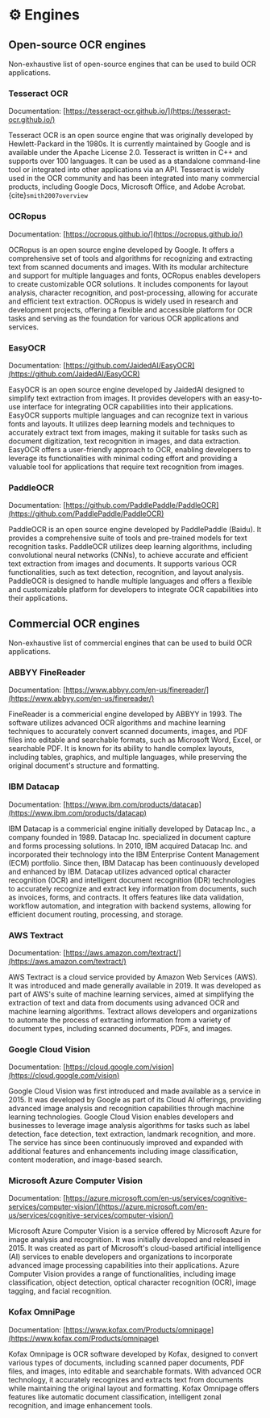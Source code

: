 # ⚙️ Engines

## Open-source OCR engines

Non-exhaustive list of open-source engines that can be used to build OCR applications.

### Tesseract OCR

Documentation: [https://tesseract-ocr.github.io/](https://tesseract-ocr.github.io/)

Tesseract OCR is an open source engine that was originally developed by Hewlett-Packard in the 1980s. It is currently maintained by Google and is available under the Apache License 2.0. Tesseract is written in C++ and supports over 100 languages. It can be used as a standalone command-line tool or integrated into other applications via an API. Tesseract is widely used in the OCR community and has been integrated into many commercial products, including Google Docs, Microsoft Office, and Adobe Acrobat. 
{cite}`smith2007overview`

### OCRopus

Documentation: [https://ocropus.github.io/](https://ocropus.github.io/)

OCRopus is an open source engine developed by Google. It offers a comprehensive set of tools and algorithms for recognizing and extracting text from scanned documents and images. With its modular architecture and support for multiple languages and fonts, OCRopus enables developers to create customizable OCR solutions. It includes components for layout analysis, character recognition, and post-processing, allowing for accurate and efficient text extraction. OCRopus is widely used in research and development projects, offering a flexible and accessible platform for OCR tasks and serving as the foundation for various OCR applications and services.

### EasyOCR

Documentation: [https://github.com/JaidedAI/EasyOCR](https://github.com/JaidedAI/EasyOCR)

EasyOCR is an open source engine developed by JaidedAI designed to simplify text extraction from images. It provides developers with an easy-to-use interface for integrating OCR capabilities into their applications. EasyOCR supports multiple languages and can recognize text in various fonts and layouts. It utilizes deep learning models and techniques to accurately extract text from images, making it suitable for tasks such as document digitization, text recognition in images, and data extraction. EasyOCR offers a user-friendly approach to OCR, enabling developers to leverage its functionalities with minimal coding effort and providing a valuable tool for applications that require text recognition from images.

### PaddleOCR

Documentation: [https://github.com/PaddlePaddle/PaddleOCR](https://github.com/PaddlePaddle/PaddleOCR)

PaddleOCR is an open source engine developed by PaddlePaddle (Baidu). It provides a comprehensive suite of tools and pre-trained models for text recognition tasks. PaddleOCR utilizes deep learning algorithms, including convolutional neural networks (CNNs), to achieve accurate and efficient text extraction from images and documents. It supports various OCR functionalities, such as text detection, recognition, and layout analysis. PaddleOCR is designed to handle multiple languages and offers a flexible and customizable platform for developers to integrate OCR capabilities into their applications.


## Commercial OCR engines

Non-exhaustive list of commercial engines that can be used to build OCR applications.

### ABBYY FineReader

Documentation: [https://www.abbyy.com/en-us/finereader/](https://www.abbyy.com/en-us/finereader/)

FineReader is a commericial engine developed by ABBYY in 1993. The software utilizes advanced OCR algorithms and machine learning techniques to accurately convert scanned documents, images, and PDF files into editable and searchable formats, such as Microsoft Word, Excel, or searchable PDF. It is known for its ability to handle complex layouts, including tables, graphics, and multiple languages, while preserving the original document's structure and formatting.


### IBM Datacap

Documentation: [https://www.ibm.com/products/datacap](https://www.ibm.com/products/datacap)

IBM Datacap is a commericial engine initially developed by Datacap Inc., a company founded in 1989. Datacap Inc. specialized in document capture and forms processing solutions. In 2010, IBM acquired Datacap Inc. and incorporated their technology into the IBM Enterprise Content Management (ECM) portfolio. Since then, IBM Datacap has been continuously developed and enhanced by IBM. Datacap utilizes advanced optical character recognition (OCR) and intelligent document recognition (IDR) technologies to accurately recognize and extract key information from documents, such as invoices, forms, and contracts. It offers features like data validation, workflow automation, and integration with backend systems, allowing for efficient document routing, processing, and storage. 

### AWS Textract

Documentation: [https://aws.amazon.com/textract/](https://aws.amazon.com/textract/)

AWS Textract is a cloud service provided by Amazon Web Services (AWS). It was introduced and made generally available in 2019. It was developed as part of AWS's suite of machine learning services, aimed at simplifying the extraction of text and data from documents using advanced OCR and machine learning algorithms. Textract allows developers and organizations to automate the process of extracting information from a variety of document types, including scanned documents, PDFs, and images.

### Google Cloud Vision

Documentation: [https://cloud.google.com/vision](https://cloud.google.com/vision)

Google Cloud Vision was first introduced and made available as a service in 2015. It was developed by Google as part of its Cloud AI offerings, providing advanced image analysis and recognition capabilities through machine learning technologies. Google Cloud Vision enables developers and businesses to leverage image analysis algorithms for tasks such as label detection, face detection, text extraction, landmark recognition, and more. The service has since been continuously improved and expanded with additional features and enhancements including image classification, content moderation, and image-based search.


### Microsoft Azure Computer Vision

Documentation: [https://azure.microsoft.com/en-us/services/cognitive-services/computer-vision/](https://azure.microsoft.com/en-us/services/cognitive-services/computer-vision/)

Microsoft Azure Computer Vision is a service offered by Microsoft Azure for image analysis and recognition. It was initially developed and released in 2015. It was created as part of Microsoft's cloud-based artificial intelligence (AI) services to enable developers and organizations to incorporate advanced image processing capabilities into their applications. Azure Computer Vision provides a range of functionalities, including image classification, object detection, optical character recognition (OCR), image tagging, and facial recognition.

### Kofax OmniPage

Documentation: [https://www.kofax.com/Products/omnipage](https://www.kofax.com/Products/omnipage)

Kofax Omnipage is OCR software developed by Kofax, designed to convert various types of documents, including scanned paper documents, PDF files, and images, into editable and searchable formats. With advanced OCR technology, it accurately recognizes and extracts text from documents while maintaining the original layout and formatting. Kofax Omnipage offers features like automatic document classification, intelligent zonal recognition, and image enhancement tools.

